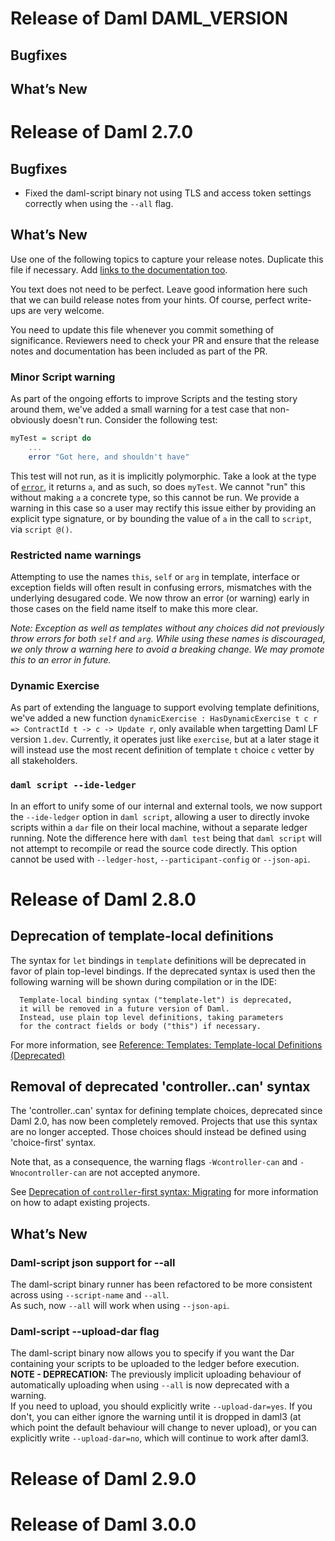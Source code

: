 # Release of Daml DAML_VERSION

## Bugfixes

## What’s New

# Release of Daml 2.7.0

## Bugfixes
- Fixed the daml-script binary not using TLS and access token settings correctly when using the `--all` flag.

## What’s New

Use one of the following topics to capture your release notes. Duplicate this file if necessary.
Add [links to the documentation too](https://docs.daml.com/DAML_VERSION/about.html).

You text does not need to be perfect. Leave good information here such that we can build release notes from your hints.
Of course, perfect write-ups are very welcome.

You need to update this file whenever you commit something of significance. Reviewers need to check your PR
and ensure that the release notes and documentation has been included as part of the PR.

### Minor Script warning
As part of the ongoing efforts to improve Scripts and the testing story around them, we've added a small warning for a test case that non-obviously doesn't run.
Consider the following test:
```hs
myTest = script do
    ...
    error "Got here, and shouldn't have"
```
This test will not run, as it is implicitly polymorphic. Take a look at the type of [`error`](https://docs.daml.com/daml/stdlib/Prelude.html#function-ghc-err-error-7998), it returns `a`, and as such, so does `myTest`. We cannot "run" this without making `a` a concrete type, so this cannot be run.
We provide a warning in this case so a user may rectify this issue either by providing an explicit type signature, or by bounding the value of `a` in the call to `script`, via `script @()`.

### Restricted name warnings
Attempting to use the names `this`, `self` or `arg` in template, interface or exception fields will often result in confusing errors, mismatches with the underlying desugared code.
We now throw an error (or warning) early in those cases on the field name itself to make this more clear.

*Note: Exception as well as templates without any choices did not previously throw errors for both `self` and `arg`. While using these names is discouraged, we only throw a warning here to avoid a breaking change. We may promote this to an error in future.*

### Dynamic Exercise
As part of extending the language to support evolving template definitions, we've added a new function `dynamicExercise : HasDynamicExercise t c r => ContractId t -> c -> Update r`, only available when targetting Daml LF version `1.dev`. Currently, it operates just like `exercise`, but at a later stage it will instead use the most recent definition of template `t` choice `c` vetter by all stakeholders.

### `daml script --ide-ledger`
In an effort to unify some of our internal and external tools, we now support the `--ide-ledger` option in `daml script`, allowing a user to directly invoke scripts within a `dar` file on their local machine, without a separate ledger running. Note the difference here with `daml test` being that `daml script` will not attempt to recompile or read the source code directly. This option cannot be used with `--ledger-host`, `--participant-config` or `--json-api`.

# Release of Daml 2.8.0

## Deprecation of template-local definitions

The syntax for `let` bindings in `template` definitions will be deprecated in
favor of plain top-level bindings. If the deprecated syntax is used then the
following warning will be shown during compilation or in the IDE:

```
  Template-local binding syntax ("template-let") is deprecated,
  it will be removed in a future version of Daml.
  Instead, use plain top level definitions, taking parameters
  for the contract fields or body ("this") if necessary.
```

For more information, see [Reference: Templates: Template-local Definitions (Deprecated)](https://docs.daml.com/2.8.0/daml/reference/templates.html#template-local-definitions-deprecated)

## Removal of deprecated 'controller..can' syntax

The 'controller..can' syntax for defining template choices, deprecated since
Daml 2.0, has now been completely removed. Projects that use this syntax are no
longer accepted. Those choices should instead be defined using 'choice-first'
syntax.

Note that, as a consequence, the warning flags `-Wcontroller-can` and
`-Wnocontroller-can` are not accepted anymore.

See [Deprecation of `controller`-first syntax: Migrating](https://docs.daml.com/2.7.0/daml/reference/choices.html#migrating)
for more information on how to adapt existing projects.

## What’s New
### Daml-script json support for --all
The daml-script binary runner has been refactored to be more consistent across using `--script-name` and `--all`.  
As such, now `--all` will work when using `--json-api`.  

### Daml-script --upload-dar flag
The daml-script binary now allows you to specify if you want the Dar containing your scripts to be uploaded to the ledger before execution.  
**NOTE - DEPRECATION:** The previously implicit uploading behaviour of automatically uploading when using `--all` is now deprecated with a warning.  
If you need to upload, you should explicitly write `--upload-dar=yes`. If you don't, you can either ignore the warning until it is dropped in daml3
(at which point the default behaviour will change to never upload), or you can explicitly write `--upload-dar=no`, which will continue to work after daml3.

# Release of Daml 2.9.0

# Release of Daml 3.0.0
